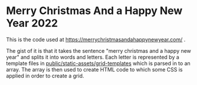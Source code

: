 # Merry Christmas And a Happy New Year 2022

This is the code used at https://merrychristmasandahappynewyear.com/ .

The gist of it is that it takes the sentence "merry christmas and a happy new year" and splits it into words and letters. Each letter is represented by a template files in [public/static-assets/grid-templates](public/static-assets/grid-templates) which is parsed in to an array. The array is then used to create HTML code to which some CSS is applied in order to create a grid. 
